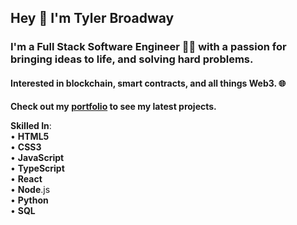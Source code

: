 ## Hey 👋 I'm Tyler Broadway
 
 ### I'm a Full Stack Software Engineer 👨‍💻 with a passion for bringing ideas to life, and solving hard problems. 
 #### Interested in blockchain, smart contracts, and all things Web3. 🌐
 
 **Check out my [portfolio](https://tylerbroadway.dev) to see my latest projects.**
 
 **Skilled In**: <br />
 • **HTML5** <br />
 • **CSS3** <br />
 • **JavaScript** <br />
 • **TypeScript** <br />
 • **React** <br />
 • **Node**.js <br />
 • **Python** <br />
 • **SQL**

<!--
**tylerbroadway/tylerbroadway** is a ✨ _special_ ✨ repository because its `README.md` (this file) appears on your GitHub profile.

Here are some ideas to get you started:

- 🔭 I’m currently working on ...
- 🌱 I’m currently learning ...
- 👯 I’m looking to collaborate on ...
- 🤔 I’m looking for help with ...
- 💬 Ask me about ...
- 📫 How to reach me: ...
- 😄 Pronouns: ...
- ⚡ Fun fact: ...
-->
